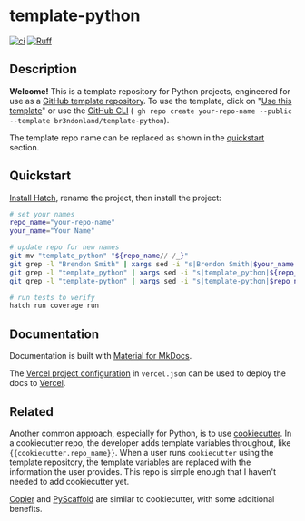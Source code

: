 # template-python

[![ci](https://github.com/br3ndonland/template-python/workflows/ci/badge.svg)](https://github.com/br3ndonland/template-python/actions/workflows/ci.yml)
[![Ruff](https://img.shields.io/endpoint?url=https://raw.githubusercontent.com/astral-sh/ruff/main/assets/badge/v2.json)](https://github.com/astral-sh/ruff)

## Description

**Welcome!** This is a template repository for Python projects, engineered for use as a [GitHub template repository](https://docs.github.com/en/repositories/creating-and-managing-repositories/creating-a-repository-from-a-template). To use the template, click on "[Use this template](https://github.com/new?template_name=template-python&template_owner=br3ndonland)" or use the [GitHub CLI](https://cli.github.com/manual/) (` gh repo create your-repo-name --public --template br3ndonland/template-python`).

The template repo name can be replaced as shown in the [quickstart](#quickstart) section.

## Quickstart

[Install Hatch](https://hatch.pypa.io/latest/install/), rename the project, then install the project:

```sh
# set your names
repo_name="your-repo-name"
your_name="Your Name"

# update repo for new names
git mv "template_python" "${repo_name//-/_}"
git grep -l "Brendon Smith" | xargs sed -i "s|Brendon Smith|$your_name|g"
git grep -l "template_python" | xargs sed -i "s|template_python|${repo_name//-/_}|g"
git grep -l "template-python" | xargs sed -i "s|template-python|$repo_name|g"

# run tests to verify
hatch run coverage run
```

## Documentation

Documentation is built with [Material for MkDocs](https://squidfunk.github.io/mkdocs-material/).

The [Vercel project configuration](https://vercel.com/docs/project-configuration) in `vercel.json` can be used to deploy the docs to [Vercel](https://vercel.com/docs).

## Related

Another common approach, especially for Python, is to use [cookiecutter](https://github.com/cookiecutter/cookiecutter). In a cookiecutter repo, the developer adds template variables throughout, like `{{cookiecutter.repo_name}}`. When a user runs `cookiecutter` using the template repository, the template variables are replaced with the information the user provides. This repo is simple enough that I haven't needed to add cookiecutter yet.

[Copier](https://copier.readthedocs.io/en/stable/) and [PyScaffold](https://pyscaffold.org/en/stable/) are similar to cookiecutter, with some additional benefits.
